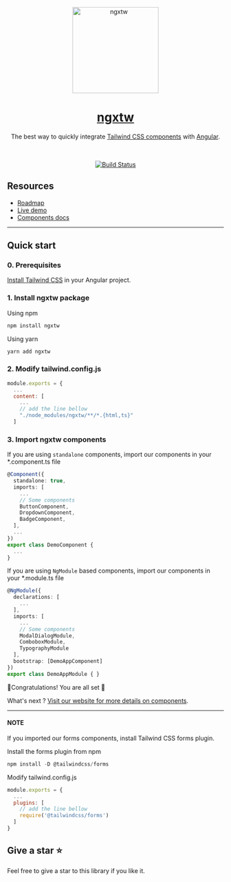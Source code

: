 
<div align="center">
  <a href="https://ngxtw.williammba.com/">
    <img src="https://raw.githubusercontent.com/William-Mba/ngxtw/master/src/assets/images/ngxtw-logo-doc.png" alt="ngxtw" height="200" />
    <h1>ngxtw</h1>
  </a>
</div>

<div align="center">
The best way to quickly integrate <a href="https://tailwindui.com/">Tailwind CSS components</a> with <a href="https://angular.dev/">Angular</a>.
<br/>
<br/>
<br/>

[![Build Status](https://dev.azure.com/ecologiciel/Lab/_apis/build/status%2Fngxtw-package?repoName=William-Mba%2Fngxtw&branchName=master)](https://dev.azure.com/ecologiciel/Lab/_build/latest?definitionId=5&repoName=William-Mba%2Fngxtw&branchName=master)
</div>

## Resources

- [Roadmap](https://ngxtw.williammba.com/roadmap)
- [Live demo](https://stackblitz.com/~/github.com/William-Mba/ngxtw)
- [Components docs](https://ngxtw.williammba.com/)

---

## Quick start

### 0. Prerequisites

[Install Tailwind CSS](https://tailwindcss.com/docs/guides/angular) in your Angular project.

### 1. Install ngxtw package

Using npm

```ts
npm install ngxtw
```

Using yarn

```ts
yarn add ngxtw
```

### 2. Modify tailwind.config.js

```js
module.exports = {
  ...
  content: [
    ...
    // add the line bellow
    "./node_modules/ngxtw/**/*.{html,ts}"
  ]
```

### 3. Import ngxtw components

If you are using ``standalone`` components, import our components in your *.component.ts file

```ts
@Component({
  standalone: true,
  imports: [
    ...
    // Some components
    ButtonComponent,
    DropdownComponent,
    BadgeComponent,
  ],
  ...
})
export class DemoComponent {
  ...
}
```

If you are using ``NgModule`` based components, import our components in your *.module.ts file

  ```ts
  @NgModule({
    declarations: [
      ...
    ],
    imports: [
      ...
      // Some components
      ModalDialogModule,
      ComboboxModule,
      TypographyModule
    ],
    bootstrap: [DemoAppComponent]
  })
  export class DemoAppModule { }
  ```

🎉Congratulations! You are all set 🚀 </br>

What's next ?
[Visit our website for more details on components](https://ngxtw.williammba.com).

---

#### NOTE

If you imported our forms components, install Tailwind CSS forms plugin.

Install the forms plugin from npm

```ts
npm install -D @tailwindcss/forms
```

Modify tailwind.config.js

```js
module.exports = {
  ...
  plugins: [
    // add the line bellow
    require('@tailwindcss/forms')
  ]
}
```

## Give a star ⭐️

Feel free to give a star to this library if you like it.
